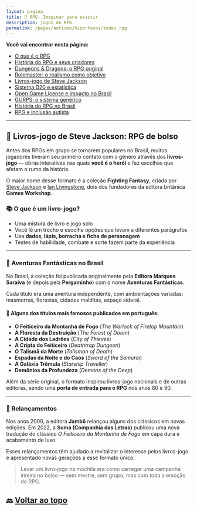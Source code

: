 ```yaml
---
layout: pagina
title: 🎲 RPG: Imaginar para existir
description: jogos de RPG.
permalink: /pages/autismo/hiperfocos/index_rpg
---
```


**Você vai encontrar nesta página:**


- [O que é o RPG](#o-que-é-o-rpg)
- [História do RPG e seus criadores](#história-do-rpg-e-seus-criadores)
- [Dungeons & Dragons: o RPG original](#dungeons--dragons-o-rpg-original)
- [Rolemaster: o realismo como objetivo](#rolemaster-o-realismo-como-objetivo)
- [Livros-jogo de Steve Jackson](#📕-livros-jogo-de-steve-jackson-rpg-de-bolso)
- [Sistema D20 e estatística](#sistema-d20)
- [Open Game License e impacto no Brasil](#open-game-license-e-impacto-no-brasil)
- [GURPS: o sistema genérico](#gurps-o-sistema-genérico)
- [História do RPG no Brasil](#história-do-rpg-no-brasil)
- [RPG e inclusão autista](#rpg-e-inclusão-autista)

---


## 📕 Livros-jogo de Steve Jackson: RPG de bolso

Antes dos RPGs em grupo se tornarem populares no Brasil, muitos jogadores tiveram seu primeiro contato com o gênero através dos **livros-jogo** — obras interativas nas quais **você é o herói** e faz escolhas que afetam o rumo da história.

O maior nome desse formato é a coleção **Fighting Fantasy**, criada por [Steve Jackson](https://pt.wikipedia.org/wiki/Steve_Jackson_(brit%C3%A2nico)) e [Ian Livingstone](https://pt.wikipedia.org/wiki/Ian_Livingstone), dois dos fundadores da editora britânica **Games Workshop**.

### 📚 O que é um livro-jogo?

- Uma mistura de livro e jogo solo
- Você lê um trecho e escolhe opções que levam a diferentes parágrafos
- Usa **dados, lápis, borracha e ficha de personagem**
- Testes de habilidade, combate e sorte fazem parte da experiência

---

### 📘 Aventuras Fantásticas no Brasil

No Brasil, a coleção foi publicada originalmente pela **Editora Marques Saraiva** (e depois pela **Pergaminho**) com o nome **Aventuras Fantásticas**.

Cada título era uma aventura independente, com ambientações variadas: masmorras, florestas, cidades malditas, espaço sideral.

#### 📗 Alguns dos títulos mais famosos publicados em português:

- **O Feiticeiro da Montanha de Fogo** (*The Warlock of Firetop Mountain*)  
- **A Floresta da Destruição** (*The Forest of Doom*)  
- **A Cidade dos Ladrões** (*City of Thieves*)  
- **A Cripta do Feiticeiro** (*Deathtrap Dungeon*)  
- **O Talismã da Morte** (*Talisman of Death*)  
- **Espadas da Noite e do Caos** (*Sword of the Samurai*)  
- **A Galáxia Trêmula** (*Starship Traveller*)  
- **Demônios da Profundeza** (*Demons of the Deep*)

Além da série original, o formato inspirou livros-jogo nacionais e de outras editoras, sendo uma **porta de entrada para o RPG** nos anos 80 e 90.

---

### 🔁 Relançamentos

Nos anos 2000, a editora **Jambô** relançou alguns dos clássicos em novas edições. Em 2022, a **Suma (Companhia das Letras)** publicou uma nova tradução do clássico *O Feiticeiro da Montanha de Fogo* em capa dura e acabamento de luxo.

Esses relançamentos têm ajudado a revitalizar o interesse pelos livros-jogo e apresentado novas gerações a esse formato único.

> Levar um livro-jogo na mochila era como carregar uma campanha inteira no bolso — sem mestre, sem grupo, mas com toda a emoção do RPG.

**🔙 [Voltar ao topo](#rpg-imaginar-para-existir)**
---
